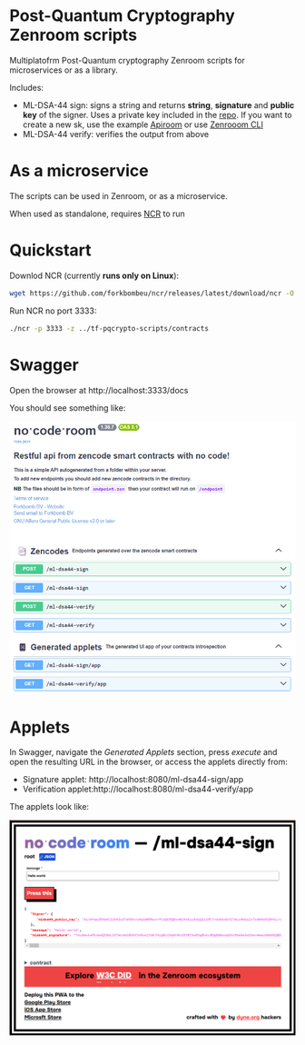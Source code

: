 # Post-Quantum Cryptography Zenroom scripts
Multiplatofrm Post-Quantum cryptography Zenroom scripts for microservices or as a library.

Includes: 
- ML-DSA-44 sign: signs a string and returns **string**, **signature** and **public key** of the signer. Uses a private key included in the [repo](https://github.com/ForkbombEu/tf-pqcrypto-scripts/blob/main/contracts/ml-dsa44-sign.keys.json). If you want to create a new sk, use the example [Apiroom](https://apiroom.net) or use [Zenrooom CLI](https://dev.zenroom.org/#/pages/zencode-scenarios-post-quantum-cryptography)
- ML-DSA-44 verify: verifies the output from above

# As a microservice

The scripts can be used in Zenroom, or as a microservice. 

When used as standalone, requires [NCR](https://github.com/forkbombEu/ncr) to run

# Quickstart 

Downlod NCR (currently **runs only on Linux**):

```bash
wget https://github.com/forkbombeu/ncr/releases/latest/download/ncr -O ~/.local/bin/ncr && chmod +x ~/.local/bin/ncr
```

Run NCR no port 3333:

```bash
./ncr -p 3333 -z ../tf-pqcrypto-scripts/contracts
```

# Swagger

Open the browser at http://localhost:3333/docs 

You should see something like: 

![Swagger](/images/NCR-PQ.png)



# Applets

In Swagger, navigate the *Generated Applets* section, press *execute* and open the resulting URL in the browser, or access the applets directly from:

* Signature applet: http://localhost:8080/ml-dsa44-sign/app
* Verification applet:http://localhost:8080/ml-dsa44-verify/app

The applets look like: 

![Applet](/images/NCR-PQ-applet.png)

 
